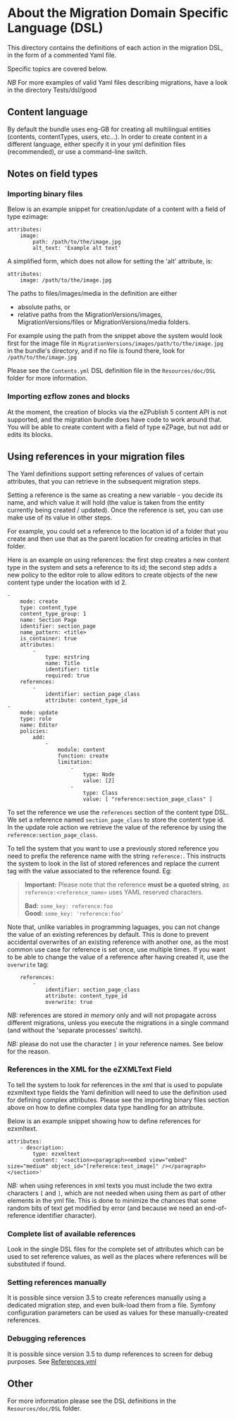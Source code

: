 About the Migration Domain Specific Language (DSL)
==================================================

This directory contains the definitions of each action in the migration DSL, in the form of a commented Yaml file.

Specific topics are covered below.

*NB* For more examples of valid Yaml files describing migrations, have a look in the directory Tests/dsl/good


## Content language

By default the bundle uses eng-GB for creating all multilingual entities (contents, contentTypes, users, etc...). 
In order to create content in a different language, either specify it in your yml definition files (recommended), or
use a command-line switch.


## Notes on field types

### Importing binary files

Below is an example snippet for creation/update of a content with a field of type ezimage:

    attributes:
        image:
            path: /path/to/the/image.jpg
            alt_text: 'Example alt text'

A simplified form, which does not allow for setting the 'alt' attribute, is: 

    attributes:
        image: /path/to/the/image.jpg


The paths to files/images/media in the definition are either
* absolute paths, or
* relative paths from the MigrationVersions/images, MigrationVersions/files or MigrationVersions/media folders.

For example using the path from the snippet above the system would look first for the image file in
`MigrationVersions/images/path/to/the/image.jpg` in the bundle's directory, and if no file is found there, look for
`/path/to/the/image.jpg`

Please see the `Contents.yml` DSL definition file in the `Resources/doc/DSL` folder for more information.

### Importing ezflow zones and blocks

At the moment, the creation of blocks via the eZPublish 5 content API is not supported, and the migration bundle does
have code to work around that.
You will be able to create content with a field of type eZPage, but not add or edits its blocks.


## Using references in your migration files

The Yaml definitions support setting references of values of certain attributes, that you can retrieve in the subsequent
migration steps.

Setting a reference is the same as creating a new variable - you decide its name, and which value it will hold (the value
is taken from the entity currently being created / updated). Once the reference is set, you can use make use of its value
in other steps.

For example, you could set a reference to the location id of a folder that you create and then use that as the parent
location for creating articles in that folder.

Here is an example on using references:
the first step creates a new content type in the system and sets a reference to its id;
the second step adds a new policy to the editor role to allow editors to create objects of the new content type under
the location with id 2.

    -
        mode: create
        type: content_type
        content_type_group: 1
        name: Section Page
        identifier: section_page
        name_pattern: <title>
        is_container: true
        attributes:
            -
                type: ezstring
                name: Title
                identifier: title
                required: true
        references:
            -
                identifier: section_page_class
                attribute: content_type_id
    -
        mode: update
        type: role
        name: Editor
        policies:
            add:
                -
                    module: content
                    function: create
                    limitation:
                        -
                            type: Node
                            value: [2]
                        -
                            type: Class
                            value: [ "reference:section_page_class" ]

To set the reference we use the `references` section of the content type DSL. We set a reference named
`section_page_class` to store the content type id.
In the update role action we retrieve the value of the reference by using the `reference:section_page_class`.

To tell the system that you want to use a previously stored reference you need to prefix the reference name with the string
`reference:`. This instructs the system to look in the list of stored references and replace the current tag with the value
associated to the reference found. Eg:

> **Important:** Please note that the reference **must be a quoted string**, as `reference:<reference_name>` uses
> YAML reserved characters.
>
> **Bad:** `some_key: reference:foo`<br>
> **Good:** `some_key: 'reference:foo'`

Note that, unlike variables in programming laguages, you can not change the value of an existing references by default.
This is done to prevent accidental overwrites of an existing reference with another one, as the most common use case
for reference is set once, use multiple times.
If you want to be able to change the value of a reference after having created it, use the `overwrite` tag:

        references:
            -
                identifier: section_page_class
                attribute: content_type_id
                overwrite: true

*NB:* references are stored *in memory* only and will not propagate across different migrations, unless you
execute the migrations in a single command (and without the 'separate processes' switch).

*NB:* please do not use the character `]` in your reference names. See below for the reason. 

### References in the XML for the eZXMLText Field

To tell the system to look for references in the xml that is used to populate ezxmltext type fields the Yaml definition
will need to use the definition used for defining complex attributes.
Please see the importing binary files section above on how to define complex data type handling for an attribute.

Below is an example snippet showing how to define references for ezxmltext.

    attributes:
        - description:
            type: ezxmltext
            content: '<section><paragraph><embed view="embed" size="medium" object_id="[reference:test_image]" /></paragraph></section>'

*NB:* when using references in xml texts you must include the two extra characters `[` and `]`, which are not needed
when using them as part of other elements in the yml file.
This is done to minimize the chances that some random bits of text get modified by error (and because we need an
end-of-reference identifier character).

### Complete list of available references

Look in the single DSL files for the complete set of attributes which can be used to set reference values, as well as
the places where references will be substituted if found.

### Setting references manually

It is possible since version 3.5 to create references manually using a dedicated migration step, and even bulk-load them
from a file.
Symfony configuration parameters can be used as values for these manually-created references.

### Debugging references

It is possible since version 3.5 to dump references to screen for debug purposes. See [References.yml](References.yml)


## Other

For more information please see the DSL definitions in the `Resources/doc/DSL` folder.
